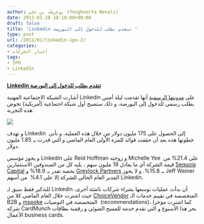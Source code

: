 ```yaml
---
author: يوغرطة بن علي (Youghourta Benali)
date: 2011-01-28 18:18:09+00:00
draft: false
title: 'Linkedin تتقدم بطلب للدخول إلى البورصة '
type: post
url: /2011/01/linkedin-ipo-2/
categories:
- أخبار الشركات
tags:
- IPO
- LinkedIn
---
```


**[Linkedin تتقدم بطلب للدخول إلى البورصة](https://www.it-scoop.com/2011/01/linkedin-ipo-2/ )**


أشارت الشبكة الاجتماعية المهنية Linkedin على [مدونتها الرسمية](http://blog.linkedin.com/2011/01/27/linkedin-ipo-registration/) أنها تقدمت ليلة أمس بطلب رسمي للدخول إلى البورصة، و ذلك ستصبح أول شبكة اجتماعية (أمريكية) تخوض هذه التجربة.

[![](https://www.it-scoop.com/wp-content/uploads/2010/08/linkedin_logo-300x88.jpg)
](https://www.it-scoop.com/2011/01/linkedin-ipo-2/ )

و تهدف Linkedin  إلى الحصول على 175 مليون دولار من خلال هذه العملية، و تأتي خطوتها هذه بعد أن حققت فوائد للمرة الأولى العام الماضي و التي قدرت بـ 1.85 مليون دولار.

و يحوز مؤسس Linkedin على Reid Hoffman و زوجته Michelle Yee  على 21.4% من قيمة الشركة أي ما يعادل 19 مليون سهم ، يليه كل من الصندوقين الاستثمارين [Sequoia Capital](http://www.sequoiacap.com/) بحصة تقدر بـ 18.9% و [Greylock Partners](http://www.greylock.com/) بـ 15.8%. و لا يحوز Jeff Weiner المدير العام الحالي للشركة إلا على 4.1%  من أسهم Linkedin.

للتذكير فقط سبق لـ Linkedin أن بدأت عمليات توسعها بشراء شركات ناشئة أخرى، حيث اشترت خلال العام الماضي كلا من [ChoiceVendor](https://www.it-scoop.com/2010/09/linkedin-choicevendor/) المتخصصة في تقييم خدمات الـ B2B و [mspoke](https://www.it-scoop.com/2010/08/linkedin-acquires-mspoke/) المتخصصة في التوصيات  (recommendations)، كما اشترت مؤخرا شركة CardMunch بحر هذا الأسبوع و التي تقدم خدمة للمسح الضوئي و رقمنة بطاقات الأعمال business cards.
